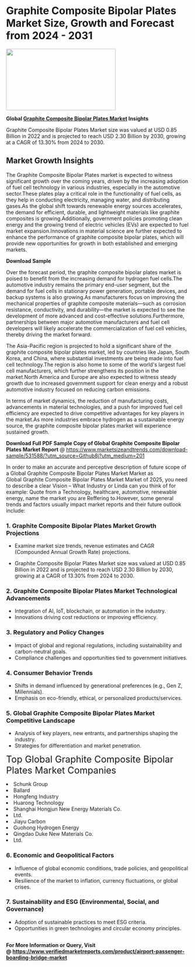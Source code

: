 <H1>Graphite Composite Bipolar Plates Market Size, Growth and Forecast from 2024 - 2031</H1><img class="aligncenter size-medium wp-image-584254" src="https://thirdeyenews.in/wp-content/uploads/2024/09/Global-Market-Research-300x168.jpeg" alt="" width="300" height="168" /><p><strong>Global&nbsp;<a href="https://www.marketsizeandtrends.com/download-sample/531588/?utm_source=Github8j?utm_medium=201">Graphite Composite Bipolar Plates Market</a> Insights</strong></p><p>Graphite Composite Bipolar Plates Market size was valued at USD 0.85 Billion in 2022 and is projected to reach USD 2.30 Billion by 2030, growing at a CAGR of 13.30% from 2024 to 2030.</p><p><h2>Market Growth Insights</h2> <p>The Graphite Composite Bipolar Plates market is expected to witness significant growth over the coming years, driven by the increasing adoption of fuel cell technology in various industries, especially in the automotive sector.These plates play a critical role in the functionality of fuel cells, as they help in conducting electricity, managing water, and distributing gases.As the global shift towards renewable energy sources accelerates, the demand for efficient, durable, and lightweight materials like graphite composites is growing.Additionally, government policies promoting clean energy and the growing trend of electric vehicles (EVs) are expected to fuel market expansion.Innovations in material science are further expected to enhance the performance of graphite composite bipolar plates, which will provide new opportunities for growth in both established and emerging markets.</p> <p><strong>Download Sample</strong></p> <p>Over the forecast period, the graphite composite bipolar plates market is poised to benefit from the increasing demand for hydrogen fuel cells.The automotive industry remains the primary end-user segment, but the demand for fuel cells in stationary power generation, portable devices, and backup systems is also growing.As manufacturers focus on improving the mechanical properties of graphite composite materials—such as corrosion resistance, conductivity, and durability—the market is expected to see the development of more advanced and cost-effective solutions.Furthermore, partnerships between major automotive manufacturers and fuel cell developers will likely accelerate the commercialization of fuel cell vehicles, thereby driving the market forward.</p> <p>The Asia-Pacific region is projected to hold a significant share of the graphite composite bipolar plates market, led by countries like Japan, South Korea, and China, where substantial investments are being made into fuel cell technology.The region is also home to some of the world's largest fuel cell manufacturers, which further strengthens its position in the market.North America and Europe are also expected to witness steady growth due to increased government support for clean energy and a robust automotive industry focused on reducing carbon emissions.</p> <p>In terms of market dynamics, the reduction of manufacturing costs, advancements in material technologies, and a push for improved fuel cell efficiency are expected to drive competitive advantages for key players in the market.As more industries embrace hydrogen as a sustainable energy source, the graphite composite bipolar plates market will experience sustained growth.</p> <p><span class=""><strong>Download Full PDF Sample Copy of Global Graphite Composite Bipolar Plates Market Report</strong> @ <a href="https://www.marketsizeandtrends.com/download-sample/531588/?utm_source=Github8j?utm_medium=201" target="_blank">https://www.marketsizeandtrends.com/download-sample/531588/?utm_source=Github8j?utm_medium=201</a></span></p><p>In order to make an accurate and perceptive description of future scope of a Global&nbsp;Graphite Composite Bipolar Plates Market Market as Global&nbsp;Graphite Composite Bipolar Plates Market Market of 2025, you need to describe a clear Vision &ndash; What Industry or Linda can you think of for example: Quote from a Technology, healthcare, automotive, renewable energy, name the market you are Reffering to.However, some general trends and factors usually impact market reports and their future outlook include:</p><h3>1.&nbsp;<strong>Graphite Composite Bipolar Plates Market Growth Projections</strong></h3><ul><li>Examine market size trends, revenue estimates and CAGR (Compounded Annual Growth Rate) projections.</li><li><p>Graphite Composite Bipolar Plates Market size was valued at USD 0.85 Billion in 2022 and is projected to reach USD 2.30 Billion by 2030, growing at a CAGR of 13.30% from 2024 to 2030.</p></li></ul><h3>2.&nbsp;<strong>Graphite Composite Bipolar Plates Market Technological Advancements</strong></h3><ul><li>Integration of AI, IoT, blockchain, or automation in the industry.</li><li>Innovations driving cost reductions or improving efficiency.</li></ul><h3>3.&nbsp;<strong>Regulatory and Policy Changes</strong></h3><ul><li>Impact of global and regional regulations, including sustainability and carbon-neutral goals.</li><li>Compliance challenges and opportunities tied to government initiatives.</li></ul><h3>4.&nbsp;<strong>Consumer Behavior Trends</strong></h3><ul><li>Shifts in demand influenced by generational preferences (e.g., Gen Z, Millennials).</li><li>Emphasis on eco-friendly, ethical, or personalized products/services.</li></ul><h3>5.&nbsp;<strong>Global Graphite Composite Bipolar Plates Market Competitive Landscape</strong></h3><ul><li>Analysis of key players, new entrants, and partnerships shaping the industry.</li><li>Strategies for differentiation and market penetration.</li></ul><p data-pm-slice="1 1 []"><span style="color: inherit; font-family: inherit; font-size: 25px;">Top Global Graphite Composite Bipolar Plates Market Companies</span></p><div class="" data-test-id=""><p><li>Schunk Group</li><li> Ballard</li><li> Hongfeng Industry</li><li> Huarong Technology</li><li> Shanghai Hongjun New Energy Materials Co.</li><li> Ltd.</li><li> Jiayu Carbon</li><li> Guohong Hydrogen Energy</li><li> Qingdao Duke New Materials Co.</li><li> Ltd.</li></p></div><h3>6.&nbsp;<strong>Economic and Geopolitical Factors</strong></h3><ul><li>Influence of global economic conditions, trade policies, and geopolitical events.</li><li>Resilience of the market to inflation, currency fluctuations, or global crises.</li></ul><h3>7.&nbsp;<strong>Sustainability and ESG (Environmental, Social, and Governance)</strong></h3><ul><li>Adoption of sustainable practices to meet ESG criteria.</li><li>Opportunities in green technologies and circular economy principles.</li></ul><h2><strong style="font-size: 14px;">For More Information or Query, Visit @&nbsp;</strong><a style="background-color: #ffffff; font-size: 14px;" href="https://www.marketsizeandtrends.com/report/graphite-composite-bipolar-plates-market/" target="_blank">https://www.verifiedmarketreports.com/product/airport-passenger-boarding-bridge-market</a></h2>
